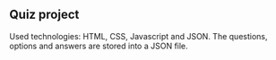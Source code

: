 ## Quiz project

Used technologies: HTML, CSS, Javascript and JSON. 
The questions, options and answers are stored into a JSON file.
